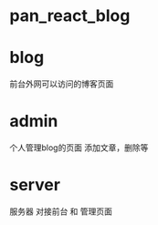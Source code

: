# pan_react_blog

# blog
前台外网可以访问的博客页面

# admin
个人管理blog的页面   添加文章，删除等

# server   
服务器  对接前台 和 管理页面

